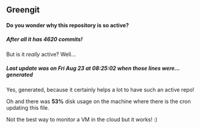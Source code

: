 ## Greengit

#### Do you wonder why this repository is so active?

##### After all it has 4620 commits!

But is it *really* active? Well...

##### Last update was on Fri Aug 23 at 08:25:02 when those lines were... generated

Yes, generated, because it certainly helps a lot to have such an active repo!

Oh and there was **53%** disk usage on the machine
where there is the cron updating this file.

Not the best way to monitor a VM in the cloud but it works! :)
